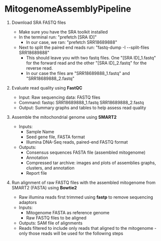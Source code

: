 # MitogenomeAssemblyPipeline

1. Download SRA FASTQ files
     * Make sure you have the SRA toolkit installed
     * In the terminal run: "prefetch [SRA ID]"
          * In our case, we ran: "prefetch SRR18689888"
     * Next to split the paired end reads run: "fastq-dump -I --split-files SRR18689888"
          * This should leave you with two fastq files. One "[SRA ID]_1.fastq" for the forward read and the other "[SRA ID]_2.fastq" for the reverse read.
          * In our case the files are "SRR18689888_1.fastq" and "SRR18689888_2.fastq"

3. Evaluate read quality using __FastQC__
     * Input: Raw sequencing data: FASTQ files
     * Command: fastqc SRR18689888_1.fastq SRR18689888_2.fastq
     * Output: Summary graphs and tables to help assess read quality
4. Assemble the mitochondrial genome using __SMART2__
     * Inputs:
          * Sample Name
          * Seed gene file, FASTA format
          * Illumina DNA-Seq reads, paired-end FASTQ format
     * Outputs:
          * Consensus sequences FASTA file (assembled mitogenome)
          * Annotation
          * Compressed tar archive: images and plots of assemblies graphs, clusters, and annotation
          * Report file
5. Run alignment of raw FASTQ files with the assembled mitogenome from SMART2 (FASTA) using __Bowtie2__
     * Raw illumina reads first trimmed using __fastp__ to remove sequencing adaptors
     * Inputs:
          * Mitogenome FASTA as reference genome
          * Raw FASTQ files to be aligned
     * Outputs: SAM file of alignments
     * Reads filtered to include only reads that aligned to the mitogenome - only those reads  will be used for the following steps
